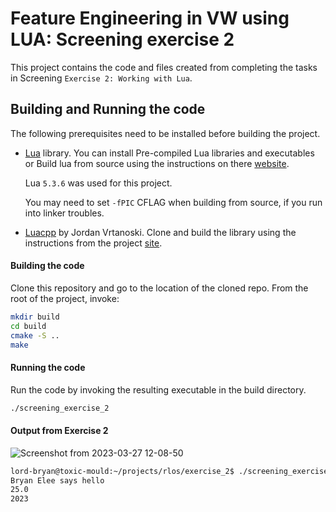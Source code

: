 # Feature Engineering in VW using LUA: Screening exercise 2

This project contains the code and files created from completing the tasks in Screening `Exercise 2: Working with Lua`.

## Building and Running the code

The following prerequisites need to be installed before building the project.

- [Lua](https://www.lua.org/) library. You can install Pre-compiled Lua libraries and executables or Build lua from source using the instructions on there [website](https://www.lua.org/start.html).

  Lua `5.3.6` was used for this project.

  You may need to set `-fPIC` CFLAG when building from source, if you run into linker troubles. 

- [Luacpp](https://github.com/jordanvrtanoski/luacpp) by Jordan Vrtanoski. Clone and build the library using the instructions from the project [site](https://github.com/jordanvrtanoski/luacpp).

#### Building the code

Clone this repository and go to the location of the cloned repo.
From the root of the project, invoke:

```sh
mkdir build
cd build
cmake -S ..
make
```

#### Running the code

Run the code by invoking the resulting executable in the build directory.

```sh
./screening_exercise_2
```

#### Output from Exercise 2

![Screenshot from 2023-03-27 12-08-50](https://user-images.githubusercontent.com/33056740/227925672-732a3204-d053-4a55-95b3-8e08848d168f.png)

```sh
lord-bryan@toxic-mould:~/projects/rlos/exercise_2$ ./screening_exercise_2 
Bryan Elee says hello
25.0
2023
```

